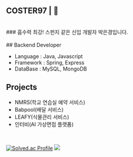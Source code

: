## COSTER97 | 🧽
<br>
### 흡수력 최강! 스펀지 같은 신입 개발자 박은경입니다.
<br>


<br>
## Backend Developer

- Language : Java, Javascript
- Framework : Spring, Express
- DataBase : MySQL, MongoDB
  

## Projects

- NMRS(학교 연습실 예약 서비스)
- Babpool(배달 서비스)
- LEAFY(식물관리 서비스)
- 인터비(AI 가상면접 플랫폼)

<br>

<div align="start">


[![Solved.ac Profile](http://mazassumnida.wtf/api/v2/generate_badge?boj=dmsrud1501222)](https://solved.ac/dmsrud1501222/) <img src="http://mazandi.herokuapp.com/api?handle=dmsrud1501222&theme=dark"/>

<!--
**Coster97/Coster97** is a ✨ _special_ ✨ repository because its `README.md` (this file) appears on your GitHub profile.

Here are some ideas to get you started:

- 🔭 I’m currently working on ...
- 🌱 I’m currently learning ...
- 👯 I’m looking to collaborate on ...
- 🤔 I’m looking for help with ...
- 💬 Ask me about ...
- 📫 How to reach me: ...
- 😄 Pronouns: ...
- ⚡ Fun fact: ...
-->
